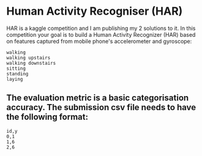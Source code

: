 # Human Activity Recogniser (HAR)
HAR is a kaggle competition and I am publishing my 2 solutions to it.
In this competition your goal is to build a Human Activity Recognizer (HAR) based on features captured from mobile phone's accelerometer and gyroscope:

    walking
    walking upstairs
    walking downstairs
    sitting
    standing
    laying
## The evaluation metric is a basic categorisation accuracy. The submission csv file needs to have the following format:
    id,y
    0,1
    1,6
    2,6
